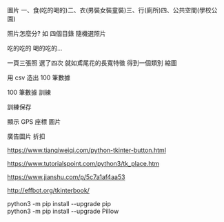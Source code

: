 


圖片 一、食(吃的喝的)二、衣(男裝女裝童裝)三、行(廁所)四、公共空間(學校公園)

照片怎麼分? 如 四個目錄 隨機選照片

吃的吃的 喝的吃的...

一頁三張照 選了四次 就如鳶尾花的長寬特徵 得到一個類別
縮圖

用 csv 造出 100 筆數據

100 筆數據 訓練

訓練保存

顯示 GPS 座標 圖片

廣告圖片 折扣 

https://www.tianqiweiqi.com/python-tkinter-button.html  

https://www.tutorialspoint.com/python3/tk_place.htm  

https://www.jianshu.com/p/5c7a1af4aa53  

http://effbot.org/tkinterbook/  

python3 -m pip install --upgrade pip  
python3 -m pip install --upgrade Pillow  


